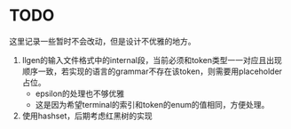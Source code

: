 # TODO

这里记录一些暂时不会改动，但是设计不优雅的地方。

1. llgen的输入文件格式中的internal段，当前必须和token类型一一对应且出现顺序一致，若实现的语言的grammar不存在该token，则需要用placeholder占位。
    + epsilon的处理也不够优雅
    + 这是因为希望terminal的索引和token的enum的值相同，方便处理。
2. 使用hashset，后期考虑红黑树的实现
